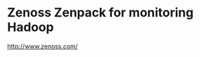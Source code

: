 Zenoss Zenpack for monitoring Hadoop
========================================


http://www.zenoss.com/
